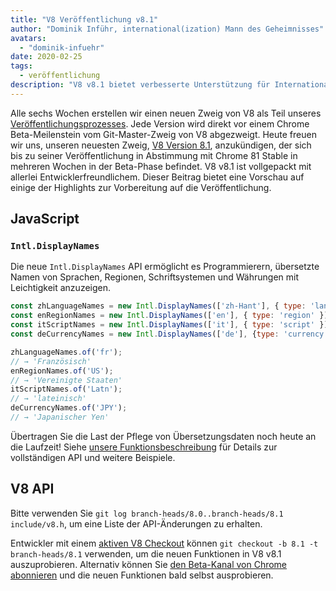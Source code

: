 ```yaml
---
title: "V8 Veröffentlichung v8.1"
author: "Dominik Inführ, international(ization) Mann des Geheimnisses"
avatars:
  - "dominik-infuehr"
date: 2020-02-25
tags:
  - veröffentlichung
description: "V8 v8.1 bietet verbesserte Unterstützung für Internationalisierung durch die neue Intl.DisplayNames API."
---
```


Alle sechs Wochen erstellen wir einen neuen Zweig von V8 als Teil unseres [Veröffentlichungsprozesses](https://v8.dev/docs/release-process). Jede Version wird direkt vor einem Chrome Beta-Meilenstein vom Git-Master-Zweig von V8 abgezweigt. Heute freuen wir uns, unseren neuesten Zweig, [V8 Version 8.1](https://chromium.googlesource.com/v8/v8.git/+log/branch-heads/8.1), anzukündigen, der sich bis zu seiner Veröffentlichung in Abstimmung mit Chrome 81 Stable in mehreren Wochen in der Beta-Phase befindet. V8 v8.1 ist vollgepackt mit allerlei Entwicklerfreundlichem. Dieser Beitrag bietet eine Vorschau auf einige der Highlights zur Vorbereitung auf die Veröffentlichung.

<!--truncate-->
## JavaScript

### `Intl.DisplayNames`

Die neue `Intl.DisplayNames` API ermöglicht es Programmierern, übersetzte Namen von Sprachen, Regionen, Schriftsystemen und Währungen mit Leichtigkeit anzuzeigen.

```js
const zhLanguageNames = new Intl.DisplayNames(['zh-Hant'], { type: 'language' });
const enRegionNames = new Intl.DisplayNames(['en'], { type: 'region' });
const itScriptNames = new Intl.DisplayNames(['it'], { type: 'script' });
const deCurrencyNames = new Intl.DisplayNames(['de'], {type: 'currency'});

zhLanguageNames.of('fr');
// → 'Französisch'
enRegionNames.of('US');
// → 'Vereinigte Staaten'
itScriptNames.of('Latn');
// → 'lateinisch'
deCurrencyNames.of('JPY');
// → 'Japanischer Yen'
```

Übertragen Sie die Last der Pflege von Übersetzungsdaten noch heute an die Laufzeit! Siehe [unsere Funktionsbeschreibung](https://v8.dev/features/intl-displaynames) für Details zur vollständigen API und weitere Beispiele.

## V8 API

Bitte verwenden Sie `git log branch-heads/8.0..branch-heads/8.1 include/v8.h`, um eine Liste der API-Änderungen zu erhalten.

Entwickler mit einem [aktiven V8 Checkout](/docs/source-code#using-git) können `git checkout -b 8.1 -t branch-heads/8.1` verwenden, um die neuen Funktionen in V8 v8.1 auszuprobieren. Alternativ können Sie [den Beta-Kanal von Chrome abonnieren](https://www.google.com/chrome/browser/beta.html) und die neuen Funktionen bald selbst ausprobieren.
